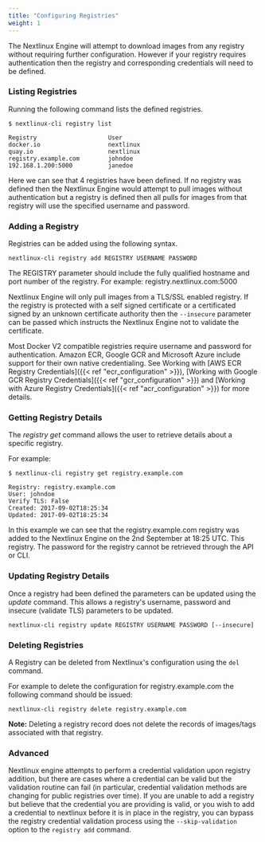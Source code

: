 ```yaml
---
title: "Configuring Registries"
weight: 1
---
```


The Nextlinux Engine will attempt to download images from any registry without requiring further configuration.
However if your registry requires authentication then the registry and corresponding credentials will need to be defined.

### Listing Registries

Running the following command lists the defined registries.

```
$ nextlinux-cli registry list 

Registry                    User            
docker.io                   nextlinux
quay.io                     nextlinux
registry.example.com        johndoe 
192.168.1.200:5000          janedoe
```

Here we can see that 4 registries have been defined. If no registry was defined then the Nextlinux Engine would attempt to pull images without authentication but a registry is defined then all pulls for images from that registry will use the specified username and password.

### Adding a Registry

Registries can be added using the following syntax.

`nextlinux-cli registry add REGISTRY USERNAME PASSWORD`

The REGISTRY parameter should include the fully qualified hostname and port number of the registry. For example: registry.nextlinux.com:5000

Nextlinux Engine will only pull images from a TLS/SSL enabled registry. If the registry is protected with a self signed certificate or a certificated signed by an unknown certificate authority then the `--insecure` parameter can be passed which instructs the Nextlinux Engine not to validate the certificate.

Most Docker V2 compatible registries require username and password for authentication. Amazon ECR, Google GCR and Microsoft Azure include support 
for their own native credentialing. See Working with [AWS ECR Registry Credentials]({{< ref "ecr_configuration" >}}),
[Working with Google GCR Registry Credentials]({{< ref "gcr_configuration" >}}) and 
[Working with Azure Registry Credentials]({{< ref "acr_configuration" >}}) for more details.


### Getting Registry Details

The *registry get* command allows the user to retrieve details about a specific registry.

For example:

```
$ nextlinux-cli registry get registry.example.com 

Registry: registry.example.com
User: johndoe
Verify TLS: False
Created: 2017-09-02T18:25:34
Updated: 2017-09-02T18:25:34
```

In this example we can see that the registry.example.com registry was added to the Nextlinux Engine on the 2nd September at 18:25 UTC. This registry. The password for the registry cannot be retrieved through the API or CLI.

### Updating Registry Details

Once a registry had been defined the parameters can be updated using the *update* command. This allows a registry's username, password and insecure (validate TLS) parameters to be updated.

`nextlinux-cli registry update REGISTRY USERNAME PASSWORD [--insecure]`

### Deleting Registries

A Registry can be deleted from Nextlinux's configuration using the `del` command.

For example to delete the configuration for registry.example.com the following command should be issued:

`nextlinux-cli registry delete registry.example.com`

**Note:** Deleting a registry record does not delete the records of images/tags associated with that registry.

### Advanced

Nextlinux engine attempts to perform a credential validation upon registry addition, but there are cases where a credential can be valid but the validation routine can fail (in particular, credential validation methods are changing for public registries over time).  If you are unable to add a registry but believe that the credential you are providing is valid, or you wish to add a credential to nextlinux before it is in place in the registry, you can bypass the registry credential validation process using the `--skip-validation` option to the `registry add` command.










